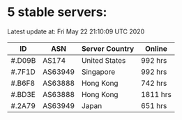 # 5 stable servers:

Latest update at: Fri May 22 21:10:09 UTC 2020

| ID | ASN | Server Country | Online |
| -- | --- | -------------- | ------ |
| #.D09B | AS174 | United States | 992 hrs |
| #.7F1D | AS63949 | Singapore | 992 hrs |
| #.B6F8 | AS63888 | Hong Kong | 742 hrs |
| #.BD3E | AS63888 | Hong Kong | 1811 hrs |
| #.2A79 | AS63949 | Japan | 651 hrs |

